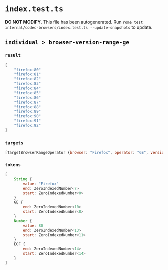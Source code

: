 # `index.test.ts`

**DO NOT MODIFY**. This file has been autogenerated. Run `rome test internal/codec-browsers/index.test.ts --update-snapshots` to update.

## `individual > browser-version-range-ge`

### `result`

```javascript
[
	"firefox:80"
	"firefox:81"
	"firefox:82"
	"firefox:83"
	"firefox:84"
	"firefox:85"
	"firefox:86"
	"firefox:87"
	"firefox:88"
	"firefox:89"
	"firefox:90"
	"firefox:91"
	"firefox:92"
]
```

### `targets`

```javascript
[TargetBrowserRangeOperator {browser: "Firefox", operator: "GE", version: 80}]
```

### `tokens`

```javascript
[
	String {
		value: "Firefox"
		end: ZeroIndexedNumber<7>
		start: ZeroIndexedNumber<0>
	}
	GE {
		end: ZeroIndexedNumber<10>
		start: ZeroIndexedNumber<8>
	}
	Number {
		value: 80
		end: ZeroIndexedNumber<13>
		start: ZeroIndexedNumber<11>
	}
	EOF {
		end: ZeroIndexedNumber<14>
		start: ZeroIndexedNumber<14>
	}
]
```
